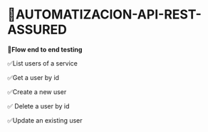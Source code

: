 # 🧪AUTOMATIZACION-API-REST-ASSURED

**🧪Flow end to end testing**

 ✅List users of a service
 
 ✅Get a user by id
 
 ✅Create a new user
 
 ✅ Delete a user by id
 
 ✅Update an existing user
 
